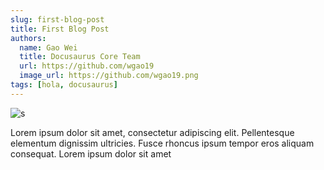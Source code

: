 ```yaml
---
slug: first-blog-post
title: First Blog Post
authors:
  name: Gao Wei
  title: Docusaurus Core Team
  url: https://github.com/wgao19
  image_url: https://github.com/wgao19.png
tags: [hola, docusaurus]
---
```


![s](https://1drv.ms/i/s!AmslmcZf6z3Lg7J1oXUt_sou7xLVHw)

Lorem ipsum dolor sit amet, consectetur adipiscing elit. Pellentesque elementum dignissim ultricies. Fusce rhoncus ipsum tempor eros aliquam consequat. Lorem ipsum dolor sit amet
